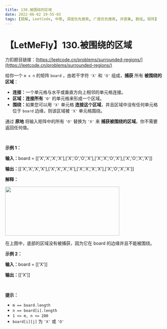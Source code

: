 ```yaml
---
title: 130.被围绕的区域
date: 2022-06-02 19-55-03
tags: [题解, LeetCode, 中等, 深度优先搜索, 广度优先搜索, 并查集, 数组, 矩阵]
---
```


# 【LetMeFly】130.被围绕的区域

力扣题目链接：[https://leetcode.cn/problems/surrounded-regions/](https://leetcode.cn/problems/surrounded-regions/)

<p>给你一个 <code>m x n</code> 的矩阵 <code>board</code> ，由若干字符 <code>'X'</code> 和 <code>'O'</code>&nbsp;组成，<strong>捕获</strong> 所有 <strong>被围绕的区域</strong>：</p>

<ul>
	<li><strong>连接：</strong>一个单元格与水平或垂直方向上相邻的单元格连接。</li>
	<li><strong>区域：连接所有&nbsp;</strong><code>'O'</code>&nbsp;的单元格来形成一个区域。</li>
	<li><strong>围绕：</strong>如果您可以用&nbsp;<code>'X'</code>&nbsp;单元格 <strong>连接这个区域</strong>，并且区域中没有任何单元格位于&nbsp;<code>board</code> 边缘，则该区域被 <code>'X'</code>&nbsp;单元格围绕。</li>
</ul>

<p>通过 <strong>原地</strong>&nbsp;将输入矩阵中的所有 <code>'O'</code>&nbsp;替换为 <code>'X'</code> 来 <strong>捕获被围绕的区域</strong>。你不需要返回任何值。</p>

<div class="original__bRMd">
<div>
<p>&nbsp;</p>

<p><strong class="example">示例 1：</strong></p>

<div class="example-block">
<p><strong>输入：</strong><span class="example-io">board = [['X','X','X','X'],['X','O','O','X'],['X','X','O','X'],['X','O','X','X']]</span></p>

<p><b>输出：</b><span class="example-io">[['X','X','X','X'],['X','X','X','X'],['X','X','X','X'],['X','O','X','X']]</span></p>

<p><strong>解释：</strong></p>
<img alt="" src="https://pic.leetcode.cn/1718167191-XNjUTG-image.png" style="width: 367px; height: 158px;" />
<p>在上图中，底部的区域没有被捕获，因为它在 board 的边缘并且不能被围绕。</p>
</div>

<p><strong class="example">示例 2：</strong></p>

<div class="example-block">
<p><strong>输入：</strong><span class="example-io">board = [['X']]</span></p>

<p><strong>输出：</strong><span class="example-io">[['X']]</span></p>
</div>

<p>&nbsp;</p>

<p><strong>提示：</strong></p>

<ul>
	<li><code>m == board.length</code></li>
	<li><code>n == board[i].length</code></li>
	<li><code>1 &lt;= m, n &lt;= 200</code></li>
	<li><code>board[i][j]</code> 为 <code>'X'</code> 或 <code>'O'</code></li>
</ul>
</div>
</div>


    